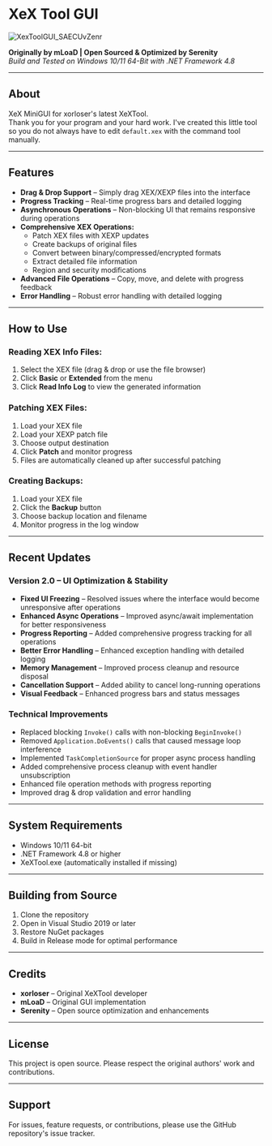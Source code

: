 # XeX Tool GUI
![XexToolGUI_SAECUvZenr](https://github.com/user-attachments/assets/af60a85e-2776-4516-b521-795e740347b3)

**Originally by mLoaD | Open Sourced & Optimized by Serenity**  
*Build and Tested on Windows 10/11 64-Bit with .NET Framework 4.8*

---

## About

XeX MiniGUI for xorloser's latest XeXTool.  
Thank you for your program and your hard work. I've created this little tool so you do not always have to edit `default.xex` with the command tool manually.

---

## Features

- **Drag & Drop Support** – Simply drag XEX/XEXP files into the interface
- **Progress Tracking** – Real-time progress bars and detailed logging
- **Asynchronous Operations** – Non-blocking UI that remains responsive during operations
- **Comprehensive XEX Operations:**
  - Patch XEX files with XEXP updates
  - Create backups of original files
  - Convert between binary/compressed/encrypted formats
  - Extract detailed file information
  - Region and security modifications
- **Advanced File Operations** – Copy, move, and delete with progress feedback
- **Error Handling** – Robust error handling with detailed logging

---

## How to Use

### Reading XEX Info Files:
1. Select the XEX file (drag & drop or use the file browser)
2. Click **Basic** or **Extended** from the menu
3. Click **Read Info Log** to view the generated information

### Patching XEX Files:
1. Load your XEX file
2. Load your XEXP patch file
3. Choose output destination
4. Click **Patch** and monitor progress
5. Files are automatically cleaned up after successful patching

### Creating Backups:
1. Load your XEX file
2. Click the **Backup** button
3. Choose backup location and filename
4. Monitor progress in the log window

---

## Recent Updates

### Version 2.0 – UI Optimization & Stability
- **Fixed UI Freezing** – Resolved issues where the interface would become unresponsive after operations
- **Enhanced Async Operations** – Improved async/await implementation for better responsiveness
- **Progress Reporting** – Added comprehensive progress tracking for all operations
- **Better Error Handling** – Enhanced exception handling with detailed logging
- **Memory Management** – Improved process cleanup and resource disposal
- **Cancellation Support** – Added ability to cancel long-running operations
- **Visual Feedback** – Enhanced progress bars and status messages

### Technical Improvements
- Replaced blocking `Invoke()` calls with non-blocking `BeginInvoke()`
- Removed `Application.DoEvents()` calls that caused message loop interference
- Implemented `TaskCompletionSource` for proper async process handling
- Added comprehensive process cleanup with event handler unsubscription
- Enhanced file operation methods with progress reporting
- Improved drag & drop validation and error handling

---

## System Requirements
- Windows 10/11 64-bit
- .NET Framework 4.8 or higher
- XeXTool.exe (automatically installed if missing)

---

## Building from Source
1. Clone the repository
2. Open in Visual Studio 2019 or later
3. Restore NuGet packages
4. Build in Release mode for optimal performance

---

## Credits
- **xorloser** – Original XeXTool developer
- **mLoaD** – Original GUI implementation
- **Serenity** – Open source optimization and enhancements

---

## License
This project is open source. Please respect the original authors' work and contributions.

---

## Support
For issues, feature requests, or contributions, please use the GitHub repository's issue tracker.
